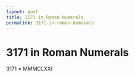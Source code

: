 ```yaml
---
layout: post
title: 3171 in Roman Numerals
permalink: 3171-in-roman-numerals
---
```


# 3171 in Roman Numerals

3171 = MMMCLXXI
